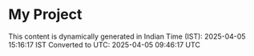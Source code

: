 # My Project

This content is dynamically generated in Indian Time (IST): 2025-04-05 15:16:17 IST
Converted to UTC: 2025-04-05 09:46:17 UTC
